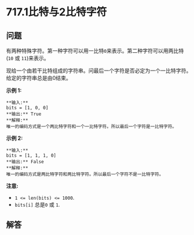 # 717.1比特与2比特字符

## 问题

有两种特殊字符。第一种字符可以用一比特`0`来表示。第二种字符可以用两比特(`10` 或 `11`)来表示。

现给一个由若干比特组成的字符串。问最后一个字符是否必定为一个一比特字符。给定的字符串总是由0结束。

**示例 1:**

```
**输入:**
bits = [1, 0, 0]
**输出:** True
**解释:**
唯一的编码方式是一个两比特字符和一个一比特字符。所以最后一个字符是一比特字符。

```

**示例 2:**

```
**输入:**
bits = [1, 1, 1, 0]
**输出:** False
**解释:**
唯一的编码方式是两比特字符和两比特字符。所以最后一个字符不是一比特字符。

```

**注意:**

* `1 <= len(bits) <= 1000`.
* `bits[i]` 总是`0` 或 `1`.



## 解答

